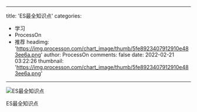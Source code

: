 
---
title: 'ES最全知识点'
categories: 
 - 学习
 - ProcessOn
 - 推荐
headimg: 'https://img.processon.com/chart_image/thumb/5fe8923407912910e483ee6a.png'
author: ProcessOn
comments: false
date: 2022-02-21 03:22:26
thumbnail: 'https://img.processon.com/chart_image/thumb/5fe8923407912910e483ee6a.png'
---

<div>   
<img class="thumb" alt="ES最全知识点" src="https://img.processon.com/chart_image/thumb/5fe8923407912910e483ee6a.png" referrerpolicy="no-referrer">
<p>ES最全知识点</p>  
</div>
            